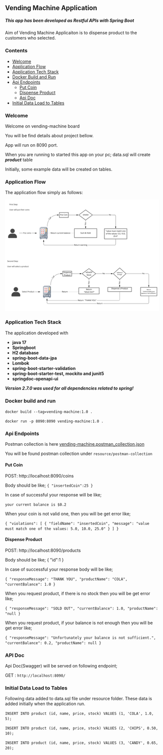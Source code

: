 
## Vending Machine Application

##### This app has been developed as Restful APIs with Spring Boot 

Aim of Vending Machine Applicaiton is to dispense product to the customers who selected.

### Contents 

- [Welcome](#welcome)
- [Application Flow](#application-flow)
- [Application Tech Stack](#application-tech-stack)
- [Docker Build and Run](#docker-build-and-run)
- [Api Endpoints](#api-endpoints)
  - [Put Coin](#put-coin)
  - [Dispense Product](#dispense-product)
  - [Api Doc](#api-doc)
- [Initial Data Load to Tables](#initial-data-load-to-tables)


### Welcome

Welcome on vending-machine board

You will be find details about project bellow.

App will run on 8090 port.

When you are running to started this app on your pc;
data.sql will create ***product*** table

Initially, some example data will be created on tables.

### Application Flow

The application flow simply as follows:

![img.png](src/main/resources/application-flow.png)

### Application Tech Stack

The application developed with 
- **java 17**
- **Springboot**
- **H2 database**
- **spring-boot-data-jpa**
- **Lombok**
- **spring-boot-starter-validation**
- **spring-boot-starter-test, mockito and junit5**
- **springdoc-openapi-ui** 

***Version 2.7.0 was used for all dependencies related to spring!***

### Docker build and run

`docker build --tag=vending-machine:1.0 .`

`docker run -p 8090:8090 vending-machine:1.0 .`


### Api Endpoints

Postman collection is here 
[vending-machine.postman_collection.json](https://github.com/atesibrahim/vending-machine/blob/master/src/main/resources/vending-machine.postman_collection.json)

You will be found postman collection under `resource/postman-collection`

#### Put Coin

POST: http://localhost:8090/coins

Body should be like;
`{
"insertedCoin":25
}`

In case of successful your response will be like;

`your current balance is $0.2`

When your coin is not valid one, then you will be get error like;

`{
"violations": [
{
"fieldName": "insertedCoin",
"message": "value must match one of the values: 5.0, 10.0, 25.0"
}
]
}`

#### Dispense Product

POST: http://localhost:8090/products

Body should be like;
{
"id":1
}

In case of successful your response body will be like;

`{
"responseMessage": "THANK YOU",
"productName": "COLA",
"currentBalance": 1.0
}`

When you request product, if there is no stock then you will be get error like;

`{
"responseMessage": "SOLD OUT",
"currentBalance": 1.0,
"productName": "null
}`

When you request product, if your balance is not enough then you will be get error like;

`{
"responseMessage": "Unfortunately your balance is not sufficient.",
"currentBalance": 0.2,
"productName": null
}`


### API Doc

Api Doc(Swagger) will be served on following endpoint;

GET : `http://localhost:8090/`


### Initial Data Load to Tables

Following data added to data.sql file under resource folder. These data is added initially when the application run.

`INSERT INTO product (id, name, price, stock) VALUES (1, 'COLA', 1.0, 5);`

`INSERT INTO product (id, name, price, stock) VALUES (2, 'CHIPS', 0.50, 10);`

`INSERT INTO product (id, name, price, stock) VALUES (3, 'CANDY', 0.65, 20);`
